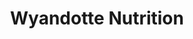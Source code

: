 ---
title: "Wyandotte Nutrition"
url: /wyandotte/wyandotte-nutrition/
shop: nutrition supplements
---